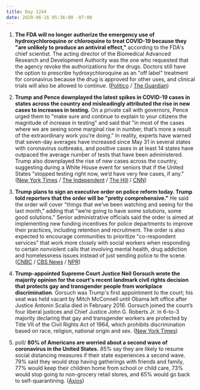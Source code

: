 ```yaml
---
title: Day 1244
date: 2020-06-16 05:36:00 -07:00
---
```


1. **The FDA will no longer authorize the emergency use of hydroxychloroquine or chloroquine to treat COVID-19 because they "are unlikely to produce an antiviral effect,"** according to the FDA's chief scientist. The acting director of the Biomedical Advanced Research and Development Authority was the one who requested that the agency revoke the authorizations for the drugs. Doctors still have the option to prescribe hydroxychloroquine as an "off label" treatment for coronavirus because the drug is approved for other uses, and clinical trials will also be allowed to continue.  ([Politico](https://www.politico.com/news/2020/06/15/fda-ends-emergency-use-of-hydroxychloroquine-319872) / [The Guardian](https://www.theguardian.com/world/2020/jun/15/hydroxychloroquine-coronavirus-fda-emergency-authorization))

2. **Trump and Pence downplayed the latest spikes in COVID-19 cases in states across the country and misleadingly attributed the rise in new cases to increases in testing.** On a private call with governors, Pence urged them to "make sure and continue to explain to your citizens the magnitude of increase in testing" and said that "in most of the cases where we are seeing some marginal rise in number, that’s more a result of the extraordinary work you’re doing." In reality, experts have warned that seven-day averages have increased since May 31 in several states with coronavirus outbreaks, and positive cases in at least 14 states have outpaced the average number of tests that have been administered. Trump also downplayed the rise of new cases across the country, suggesting during a White House event for seniors that if the United States "stopped testing right now, we’d have very few cases, if any." ([New York Times](https://www.nytimes.com/2020/06/15/us/politics/pence-coronavirus-governors.html) / [The Independent](https://www.independent.co.uk/news/world/americas/us-politics/trump-latest-coronavirus-cases-usa-update-testing-numbers-a9567566.html) / [The Hill](https://thehill.com/policy/healthcare/502819-trump-on-coronavirus-if-we-stop-testing-right-now-wed-have-very-few-cases) / [CNN](https://www.cnn.com/2020/06/16/politics/donald-trump-coronavirus-politics-oklahoma-election-2020/index.html))

3. **Trump plans to sign an executive order on police reform today. Trump told reporters that the order will be "pretty comprehensive."** He said the order will cover "things that we’ve been watching and seeing for the last month," adding that "we’re going to have some solutions, some good solutions." Senior administrative officials said the order is aimed at implementing new funding incentives for police departments to improve their practices, including retention and recruitment. The order is also expected to encourage communities to prioritize "co-respondent services" that work more closely with social workers when responding to certain nonviolent calls that involving mental health, drug addiction and homelessness issues instead of just sending police to the scene. ([CNBC](https://www.cnbc.com/2020/06/15/trump-to-sign-executive-order-on-police-reform-tuesday.html) / [CBS News](https://www.cbsnews.com/video/president-trump-to-sign-executive-order-on-police-reform-meet-with-families-affected-by-violence/) / [NPR](https://www.npr.org/2020/06/16/877794772/trump-to-sign-an-executive-order-on-police-reform))

4. **Trump-appointed Supreme Court Justice Neil Gorsuch wrote the majority opinion for the court's recent landmark civil rights decision that protects gay and transgender people from workplace discrimination**. Gorsuch was Trump's first appointment to the court; his seat was held vacant by Mitch McConnell until Obama left office after Justice Antonin Scalia died in February 2016. Gorsuch joined the court’s four liberal justices and Chief Justice John G. Roberts Jr. in 6-to-3 majority declaring that gay and transgender workers are protected by Title VII of the Civil Rights Act of 1964, which prohibits discrimination based on race, religion, national origin and sex. ([New York Times](https://www.nytimes.com/2020/06/15/us/politics/gorsuch-supreme-court-gay-transgender-rights.html))

5. poll/ **80% of Americans are worried about a second wave of coronavirus in the United States.** 85% say they are likely to resume social distancing measures if their state experiences a second wave. 79% said they would stop having gatherings with friends and family, 77% would keep their children home from school or child care, 73% would stop going to non-grocery retail stores, and 65% would go back to self-quarantining. ([Axios](https://www.axios.com/axios-ipsos-coronavirus-index-second-wave-87c327c2-42bb-43a5-80b2-5f2f513a24b2.html))